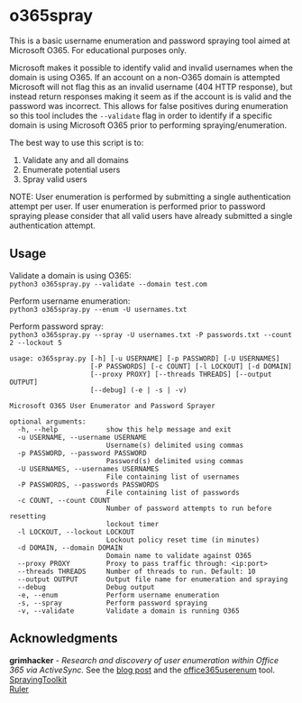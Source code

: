 # o365spray

This is a basic username enumeration and password spraying tool aimed at Microsoft O365. For educational purposes only.

Microsoft makes it possible to identify valid and invalid usernames when the domain is using O365. If an account on a non-O365 domain is attempted Microsoft will not flag this as an invalid username (404 HTTP response), but instead return responses making it seem as if the account is is valid and the password was incorrect. This allows for false positives during enumeration so this tool includes the `--validate` flag in order to identify if a specific domain is using Microsoft O365 prior to performing spraying/enumeration.

The best way to use this script is to:
1. Validate any and all domains
2. Enumerate potential users
3. Spray valid users

NOTE: User enumeration is performed by submitting a single authentication attempt per user. If user enumeration is performed prior to password spraying please consider that all valid users have already submitted a single authentication attempt.

## Usage
Validate a domain is using O365:<br>
`python3 o365spray.py --validate --domain test.com`

Perform username enumeration:<br>
`python3 o365spray.py --enum -U usernames.txt`

Perform password spray:<br>
`python3 o365spray.py --spray -U usernames.txt -P passwords.txt --count 2 --lockout 5`


```
usage: o365spray.py [-h] [-u USERNAME] [-p PASSWORD] [-U USERNAMES]
                    [-P PASSWORDS] [-c COUNT] [-l LOCKOUT] [-d DOMAIN]
                    [--proxy PROXY] [--threads THREADS] [--output OUTPUT]
                    [--debug] (-e | -s | -v)

Microsoft O365 User Enumerator and Password Sprayer

optional arguments:
  -h, --help            show this help message and exit
  -u USERNAME, --username USERNAME
                        Username(s) delimited using commas
  -p PASSWORD, --password PASSWORD
                        Password(s) delimited using commas
  -U USERNAMES, --usernames USERNAMES
                        File containing list of usernames
  -P PASSWORDS, --passwords PASSWORDS
                        File containing list of passwords
  -c COUNT, --count COUNT
                        Number of password attempts to run before resetting
                        lockout timer
  -l LOCKOUT, --lockout LOCKOUT
                        Lockout policy reset time (in minutes)
  -d DOMAIN, --domain DOMAIN
                        Domain name to validate against O365
  --proxy PROXY         Proxy to pass traffic through: <ip:port>
  --threads THREADS     Number of threads to run. Default: 10
  --output OUTPUT       Output file name for enumeration and spraying
  --debug               Debug output
  -e, --enum            Perform username enumeration
  -s, --spray           Perform password spraying
  -v, --validate        Validate a domain is running O365
```

## Acknowledgments

**grimhacker** - *Research and discovery of user enumeration within Office 365 via ActiveSync.* See the [blog post](https://grimhacker.com/2017/07/24/office365-activesync-username-enumeration/) and the [office365userenum](https://bitbucket.org/grimhacker/office365userenum/src/master/) tool.<br>
[SprayingToolkit](https://github.com/byt3bl33d3r/SprayingToolkit/)<br>
[Ruler](https://github.com/sensepost/ruler/)
